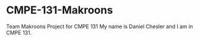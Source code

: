# CMPE-131-Makroons
Team Makroons Project for CMPE 131
My name is Daniel Chesler and I am in CMPE 131.
